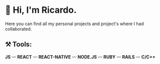 # 👋 Hi, I'm Ricardo.
Here you can find all my personal projects and project's where I had collaborated.
## ⚒ Tools:
**JS** 〰 **REACT** 〰 **REACT-NATIVE** 〰 **NODE.JS** 〰 **RUBY** 〰 **RAILS** 〰 **C/C++**
